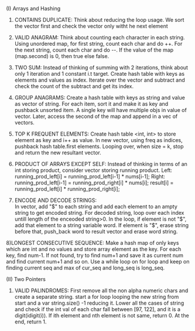 (I) Arrays and Hashing

1) CONTAINS DUPLICATE:
Think about reducing the loop usage. We sort the vector first and check the vector only witht he next element

2) VALID ANAGRAM:
Think about counting each character in each string. Using unordered map, for first string, count each char and do ++.
For the next string, count each char and do --. If the value of the map (map.second) is 0, then true else false.

3) TWO SUM:
Instead of thinking of summing with 2 iterations, think about only 1 iteration and 1 constant i.t target. Create hash table with 
keys as elements and values as index. Iterate over the vector and subtract and check the count of the subtract and get its index.

4) GROUP ANAGRAMS:
Create a hash table with keys as string and value as vector of string. For each item, sort it and make it as key and pushback 
unsorted item. A single key will have multiple objs in value of vector. Later, access the second of the map and append in a vec of vectors.

5) TOP K FREQUENT ELEMENTS:
Create hash table <int, int> to store element as key and i++ as value. In new vector, using freq as indices, pushback hash table.first elements.
Looping over, when size = k, stop and return the new resultant vector.

6) PRODUCT OF ARRAYS EXCEPT SELF:
Instead of thinking in terms of an int storing product, consider vector storing running product.
Left: running_prod_left[i] = running_prod_left[i-1] * nums[i-1]; Right: running_prod_left[i-1] = running_prod_right[i] * nums[i]; 
result[i] = running_prod_left[i] * running_prod_right[i];

7) ENCODE AND DECODE STRINGS:  
In vector, add "$" to each string and add each element to an ampty string to get encoded string. For decoded string, loop over each index untill length of the enceoded string>0. In the loop, if element is not "$", add that element to a string variable word. If element is "$", erase string before that, push_back word to result vector and erase word string. 

8)LONGEST CONSECUTIVE SEQUENCE:
Make a hash map of only keys which are int and no values and store array element as the key. For each key, find num-1. If not found, try to find num+1 and save
it as current num and find current num+1 and so on. Use a while loop on for loop and keep on finding current seq and max of cur_seq and long_seq is long_seq.


(II) Two Pointers

1) VALID PALINDROMES:
First remove all the non alpha numeric chars and create a separate string. start a for loop looping the new string from start and a var string.size() -1 reducing it. Lower all the cases of string and check if the int val of each char fall between [97, 122], and it is a digit(idigit(i)). If ith element and nth element is not same, return 0. At the end, return 1.